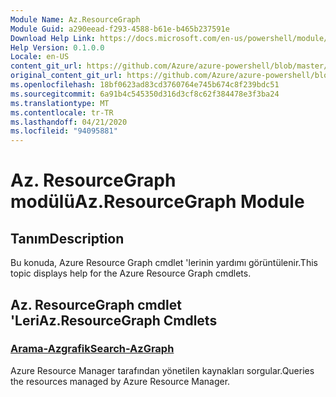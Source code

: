 ```yaml
---
Module Name: Az.ResourceGraph
Module Guid: a290eead-f293-4588-b61e-b465b237591e
Download Help Link: https://docs.microsoft.com/en-us/powershell/module/az.resourcegraph
Help Version: 0.1.0.0
Locale: en-US
content_git_url: https://github.com/Azure/azure-powershell/blob/master/src/ResourceGraph/ResourceGraph/help/Az.ResourceGraph.md
original_content_git_url: https://github.com/Azure/azure-powershell/blob/master/src/ResourceGraph/ResourceGraph/help/Az.ResourceGraph.md
ms.openlocfilehash: 18bf0623ad83cd3760764e745b674c8f239bdc51
ms.sourcegitcommit: 6a91b4c545350d316d3cf8c62f384478e3f3ba24
ms.translationtype: MT
ms.contentlocale: tr-TR
ms.lasthandoff: 04/21/2020
ms.locfileid: "94095881"
---
```

# <span data-ttu-id="4b391-101">Az. ResourceGraph modülü</span><span class="sxs-lookup"><span data-stu-id="4b391-101">Az.ResourceGraph Module</span></span>
## <span data-ttu-id="4b391-102">Tanım</span><span class="sxs-lookup"><span data-stu-id="4b391-102">Description</span></span>
<span data-ttu-id="4b391-103">Bu konuda, Azure Resource Graph cmdlet 'lerinin yardımı görüntülenir.</span><span class="sxs-lookup"><span data-stu-id="4b391-103">This topic displays help for the Azure Resource Graph cmdlets.</span></span>

## <span data-ttu-id="4b391-104">Az. ResourceGraph cmdlet 'Leri</span><span class="sxs-lookup"><span data-stu-id="4b391-104">Az.ResourceGraph Cmdlets</span></span>
### [<span data-ttu-id="4b391-105">Arama-Azgrafik</span><span class="sxs-lookup"><span data-stu-id="4b391-105">Search-AzGraph</span></span>](Search-AzGraph.md)
<span data-ttu-id="4b391-106">Azure Resource Manager tarafından yönetilen kaynakları sorgular.</span><span class="sxs-lookup"><span data-stu-id="4b391-106">Queries the resources managed by Azure Resource Manager.</span></span>

